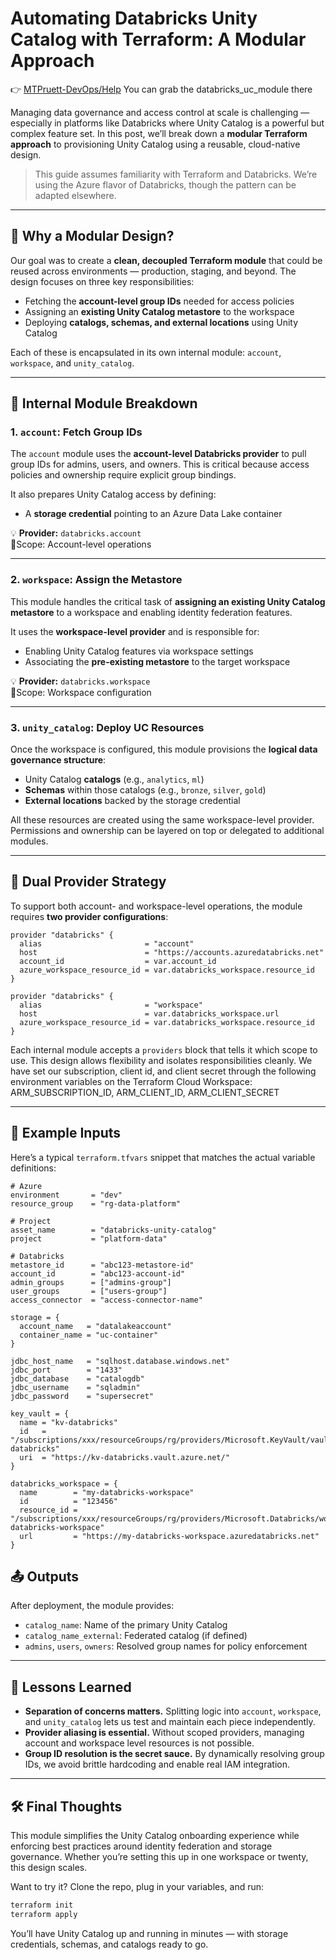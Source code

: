 
# Automating Databricks Unity Catalog with Terraform: A Modular Approach

👉 [MTPruett-DevOps/Help](https://github.com/MTPruett-DevOps/Help)
You can grab the databricks_uc_module there

Managing data governance and access control at scale is challenging — especially in platforms like Databricks where Unity Catalog is a powerful but complex feature set. In this post, we’ll break down a **modular Terraform approach** to provisioning Unity Catalog using a reusable, cloud-native design.

> This guide assumes familiarity with Terraform and Databricks. We’re using the Azure flavor of Databricks, though the pattern can be adapted elsewhere.

---

## 🧱 Why a Modular Design?

Our goal was to create a **clean, decoupled Terraform module** that could be reused across environments — production, staging, and beyond. The design focuses on three key responsibilities:

- Fetching the **account-level group IDs** needed for access policies  
- Assigning an **existing Unity Catalog metastore** to the workspace  
- Deploying **catalogs, schemas, and external locations** using Unity Catalog

Each of these is encapsulated in its own internal module: `account`, `workspace`, and `unity_catalog`.

---

## 🔩 Internal Module Breakdown

### 1. `account`: Fetch Group IDs

The `account` module uses the **account-level Databricks provider** to pull group IDs for admins, users, and owners. This is critical because access policies and ownership require explicit group bindings.

It also prepares Unity Catalog access by defining:

- A **storage credential** pointing to an Azure Data Lake container

💡 **Provider:** `databricks.account`  
📍Scope: Account-level operations

---

### 2. `workspace`: Assign the Metastore

This module handles the critical task of **assigning an existing Unity Catalog metastore** to a workspace and enabling identity federation features.

It uses the **workspace-level provider** and is responsible for:

- Enabling Unity Catalog features via workspace settings  
- Associating the **pre-existing metastore** to the target workspace

💡 **Provider:** `databricks.workspace`  
📍Scope: Workspace configuration

---

### 3. `unity_catalog`: Deploy UC Resources

Once the workspace is configured, this module provisions the **logical data governance structure**:

- Unity Catalog **catalogs** (e.g., `analytics`, `ml`)
- **Schemas** within those catalogs (e.g., `bronze`, `silver`, `gold`)
- **External locations** backed by the storage credential

All these resources are created using the same workspace-level provider. Permissions and ownership can be layered on top or delegated to additional modules.

---

## 🔐 Dual Provider Strategy

To support both account- and workspace-level operations, the module requires **two provider configurations**:

```hcl
provider "databricks" {
  alias                       = "account"
  host                        = "https://accounts.azuredatabricks.net"
  account_id                  = var.account_id
  azure_workspace_resource_id = var.databricks_workspace.resource_id
}

provider "databricks" {
  alias                       = "workspace"
  host                        = var.databricks_workspace.url
  azure_workspace_resource_id = var.databricks_workspace.resource_id
}
```

Each internal module accepts a `providers` block that tells it which scope to use. This design allows flexibility and isolates responsibilities cleanly.
We have set our subscription, client id, and client secret through the following environment variables on the Terraform Cloud Workspace: ARM_SUBSCRIPTION_ID, ARM_CLIENT_ID, ARM_CLIENT_SECRET

---


## 🧾 Example Inputs

Here’s a typical `terraform.tfvars` snippet that matches the actual variable definitions:

```hcl
# Azure
environment       = "dev"
resource_group    = "rg-data-platform"

# Project
asset_name        = "databricks-unity-catalog"
project           = "platform-data"

# Databricks
metastore_id      = "abc123-metastore-id"
account_id        = "abc123-account-id"
admin_groups      = ["admins-group"]
user_groups       = ["users-group"]
access_connector  = "access-connector-name"

storage = {
  account_name   = "datalakeaccount"
  container_name = "uc-container"
}

jdbc_host_name   = "sqlhost.database.windows.net"
jdbc_port        = "1433"
jdbc_database    = "catalogdb"
jdbc_username    = "sqladmin"
jdbc_password    = "supersecret"

key_vault = {
  name = "kv-databricks"
  id   = "/subscriptions/xxx/resourceGroups/rg/providers/Microsoft.KeyVault/vaults/kv-databricks"
  uri  = "https://kv-databricks.vault.azure.net/"
}

databricks_workspace = {
  name        = "my-databricks-workspace"
  id          = "123456"
  resource_id = "/subscriptions/xxx/resourceGroups/rg/providers/Microsoft.Databricks/workspaces/my-databricks-workspace"
  url         = "https://my-databricks-workspace.azuredatabricks.net"
}
```


## 📤 Outputs

After deployment, the module provides:

- `catalog_name`: Name of the primary Unity Catalog
- `catalog_name_external`: Federated catalog (if defined)
- `admins`, `users`, `owners`: Resolved group names for policy enforcement

---

## 🧠 Lessons Learned

- **Separation of concerns matters.** Splitting logic into `account`, `workspace`, and `unity_catalog` lets us test and maintain each piece independently.
- **Provider aliasing is essential.** Without scoped providers, managing account and workspace level resources is not possible.
- **Group ID resolution is the secret sauce.** By dynamically resolving group IDs, we avoid brittle hardcoding and enable real IAM integration.

---

## 🛠️ Final Thoughts

This module simplifies the Unity Catalog onboarding experience while enforcing best practices around identity federation and storage governance. Whether you’re setting this up in one workspace or twenty, this design scales.

Want to try it? Clone the repo, plug in your variables, and run:

```bash
terraform init
terraform apply
```

You’ll have Unity Catalog up and running in minutes — with storage credentials, schemas, and catalogs ready to go.
